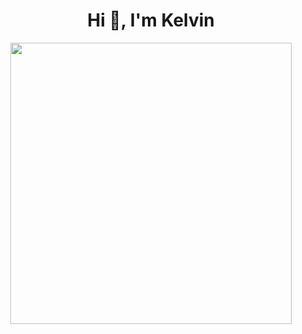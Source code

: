 <h1 align="center">Hi 👋, I'm Kelvin</h1>

<div align="center">
  <img src="https://github-readme-stats.vercel.app/api/top-langs/?username=rotleaf&layout=compact&theme=vision-friendly-dark&bg_color=00000000&hide_border=true" width="450" />
</div>


